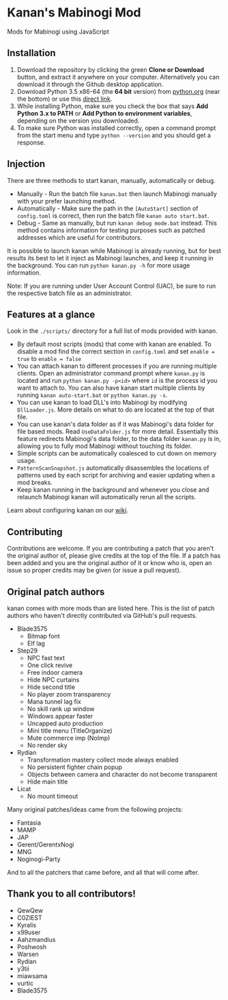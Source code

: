 # Kanan's Mabinogi Mod 
Mods for Mabinogi using JavaScript

## Installation
1. Download the repository by clicking the green **Clone or Download** button, and extract it anywhere on your computer. Alternatively you can download it through the Github desktop application.
2. Download Python 3.5 x86-64 (the **64 bit** version) from
[python.org](https://www.python.org/downloads/release/python-352/) (near the bottom) or use this [direct link](https://www.python.org/ftp/python/3.5.2/python-3.5.2-amd64.exe).
3. While installing Python, make sure you check the box that says **Add Python 3.x to
PATH** or **Add Python to environment variables**, depending on the version you downloaded.
4. To make sure Python was installed correctly, open a command prompt from the start menu and type
`python --version` and you should get a response.

## Injection
There are three methods to start kanan, manually, automatically or debug.
* Manually -  Run the batch file `kanan.bat` then launch Mabinogi manually with your prefer launching method. 
* Automatically - Make sure the path in the `[AutoStart]` section of `config.toml` is correct, then run the batch file `kanan auto start.bat`.
* Debug - Same as manually, but run `kanan debug mode.bat` instead. This method contains information for testing purposes such as patched addresses which are useful for contributors.

It is possible to launch kanan while Mabinogi is already running, but for best results its best to let it inject as Mabinogi launches, and keep it running in the background. You can run `python kanan.py -h` for more usage information. 

Note: If you are running under User Account Control (UAC), be sure to run the respective batch file as an administrator.

## Features at a glance
Look in the `./scripts/` directory for a full list of mods provided with kanan.
* By default most scripts (mods) that come with kanan are enabled. To disable a
mod find the correct section in `config.toml` and set `enable = true` to `enable = false`
* You can attach kanan to different processes if you are running multiple
clients. Open an administrator command prompt where `kanan.py` is located and
run `python kanan.py -p<id>` where `id` is the process id you want to attach to.
 You can also have kanan start multiple clients by running 
`kanan auto-start.bat` or `python kanan.py -s`.
* You can use kanan to load DLL's into Mabinogi by modifying `DllLoader.js`. More
details on what to do are located at the top of that file.
* You can use kanan's data folder as if it was Mabinogi's data folder for file based
mods. Read `UseDataFolder.js` for more detail. Essentially this feature
redirects Mabinogi's data folder, to the data folder `kanan.py` is in, allowing you
to fully mod Mabinogi without touching its folder.
* Simple scripts can be automatically coalesced to cut down on memory usage.
* `PatternScanSnapshot.js` automatically disassembles the locations of patterns
used by each script for archiving and easier updating when a mod breaks.
* Keep kanan running in the background and whenever you close and relaunch Mabinogi
kanan will automatically rerun all the scripts.

Learn about configuring kanan on our [wiki](https://github.com/cursey/kanan/wiki).

## Contributing
Contributions are welcome. If you are contributing a patch that you aren't the
original author of, please give credits at the top of the file. If a patch has
been added and you are the original author of it or know who is, open an issue
so proper credits may be given (or issue a pull request).

## Original patch authors
kanan comes with more mods than are listed here. This is the list of patch 
authors who haven't directly contributed via GitHub's pull requests.
* Blade3575
    * Bitmap font
    * Elf lag
* Step29
    * NPC fast text
    * One click revive
    * Free indoor camera
    * Hide NPC curtains
    * Hide second title
    * No player zoom transparency
    * Mana tunnel lag fix
    * No skill rank up window
    * Windows appear faster
    * Uncapped auto production
    * Mini title menu (TitleOrganize)
    * Mute commerce imp (NoImp)
    * No render sky
* Rydian
    * Transformation mastery collect mode always enabled
    * No persistent fighter chain popup
    * Objects between camera and character do not become transparent
    * Hide main title
* Licat
    * No mount timeout

Many original patches/ideas came from the following projects:
* Fantasia
* MAMP
* JAP
* Gerent/GerentxNogi
* MNG
* Noginogi-Party

And to all the patchers that came before, and all that will come after.

## Thank you to all contributors!
* QewQew
* C0ZIEST
* Kyralis
* x99user
* Aahzmandius
* Poshwosh
* Warsen
* Rydian
* y3tii
* miawsama
* vurtic
* Blade3575
